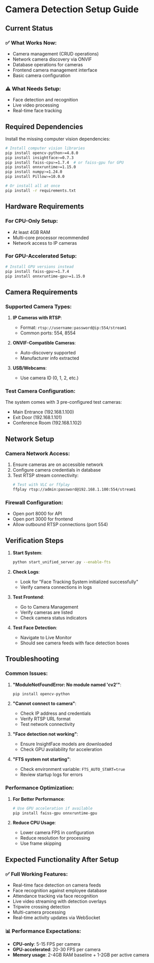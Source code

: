 # Camera Detection Setup Guide

## Current Status

### ✅ What Works Now:
- Camera management (CRUD operations)
- Network camera discovery via ONVIF
- Database operations for cameras
- Frontend camera management interface
- Basic camera configuration

### ⚠️ What Needs Setup:
- Face detection and recognition
- Live video processing
- Real-time face tracking

## Required Dependencies

Install the missing computer vision dependencies:

```bash
# Install computer vision libraries
pip install opencv-python>=4.8.0
pip install insightface>=0.7.3
pip install faiss-cpu>=1.7.4  # or faiss-gpu for GPU
pip install onnxruntime>=1.15.0
pip install numpy>=1.24.0
pip install Pillow>=10.0.0

# Or install all at once
pip install -r requirements.txt
```

## Hardware Requirements

### For CPU-Only Setup:
- At least 4GB RAM
- Multi-core processor recommended
- Network access to IP cameras

### For GPU-Accelerated Setup:
```bash
# Install GPU versions instead
pip install faiss-gpu>=1.7.4
pip install onnxruntime-gpu>=1.15.0
```

## Camera Requirements

### Supported Camera Types:
1. **IP Cameras with RTSP**:
   - Format: `rtsp://username:password@ip:554/stream1`
   - Common ports: 554, 8554

2. **ONVIF-Compatible Cameras**:
   - Auto-discovery supported
   - Manufacturer info extracted

3. **USB/Webcams**:
   - Use camera ID (0, 1, 2, etc.)

### Test Camera Configuration:
The system comes with 3 pre-configured test cameras:
- Main Entrance (192.168.1.100)
- Exit Door (192.168.1.101)  
- Conference Room (192.168.1.102)

## Network Setup

### Camera Network Access:
1. Ensure cameras are on accessible network
2. Configure camera credentials in database
3. Test RTSP stream connectivity:
   ```bash
   # Test with VLC or ffplay
   ffplay rtsp://admin:password@192.168.1.100:554/stream1
   ```

### Firewall Configuration:
- Open port 8000 for API
- Open port 3000 for frontend
- Allow outbound RTSP connections (port 554)

## Verification Steps

1. **Start System**:
   ```bash
   python start_unified_server.py --enable-fts
   ```

2. **Check Logs**:
   - Look for "Face Tracking System initialized successfully"
   - Verify camera connections in logs

3. **Test Frontend**:
   - Go to Camera Management
   - Verify cameras are listed
   - Check camera status indicators

4. **Test Face Detection**:
   - Navigate to Live Monitor
   - Should see camera feeds with face detection boxes

## Troubleshooting

### Common Issues:

1. **"ModuleNotFoundError: No module named 'cv2'"**:
   ```bash
   pip install opencv-python
   ```

2. **"Cannot connect to camera"**:
   - Check IP address and credentials
   - Verify RTSP URL format
   - Test network connectivity

3. **"Face detection not working"**:
   - Ensure InsightFace models are downloaded
   - Check GPU availability for acceleration

4. **"FTS system not starting"**:
   - Check environment variable: `FTS_AUTO_START=true`
   - Review startup logs for errors

### Performance Optimization:

1. **For Better Performance**:
   ```bash
   # Use GPU acceleration if available
   pip install faiss-gpu onnxruntime-gpu
   ```

2. **Reduce CPU Usage**:
   - Lower camera FPS in configuration
   - Reduce resolution for processing
   - Use frame skipping

## Expected Functionality After Setup

### ✅ Full Working Features:
- Real-time face detection on camera feeds
- Face recognition against employee database
- Attendance tracking via face recognition
- Live video streaming with detection overlays
- Tripwire crossing detection
- Multi-camera processing
- Real-time activity updates via WebSocket

### 📊 Performance Expectations:
- **CPU-only**: 5-15 FPS per camera
- **GPU-accelerated**: 20-30 FPS per camera
- **Memory usage**: 2-4GB RAM baseline + 1-2GB per active camera